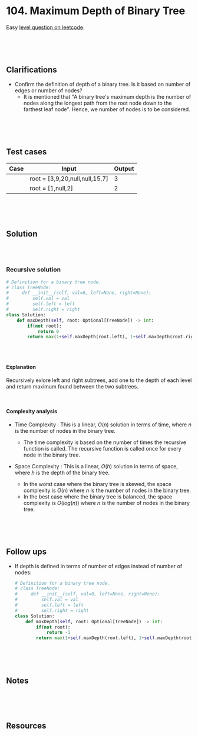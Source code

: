 # 104. Maximum Depth of Binary Tree

Easy [level question on leetcode](https://leetcode.com/problems/maximum-depth-of-binary-tree/description/).

<br>
<br>
<br>

## Clarifications

- Confirm the definition of depth of a binary tree. Is it based on number of edges or number of nodes?
  - It is mentioned that "A binary tree's maximum depth is the number of nodes along the longest path from the root node down to the farthest leaf node". Hence, we number of nodes is to be considered.

<br>
<br>
<br>

## Test cases

| Case | Input                          | Output |
| ---- | ------------------------------ | ------ |
|      | root = [3,9,20,null,null,15,7] | 3      |
|      | root = [1,null,2]              | 2      |

<br>
<br>
<br>

## Solution

<br>
<br>

### Recursive solution

```py
# Definition for a binary tree node.
# class TreeNode:
#     def __init__(self, val=0, left=None, right=None):
#         self.val = val
#         self.left = left
#         self.right = right
class Solution:
    def maxDepth(self, root: Optional[TreeNode]) -> int:
        if(not root):
            return 0
        return max(1+self.maxDepth(root.left), 1+self.maxDepth(root.right))
```

```cpp

```

<br>

#### Explanation

Recursively exlore left and right subtrees, add one to the depth of each level and return maximum found between the two subtrees.

<br>

#### Complexity analysis

- Time Complexity : This is a linear, $O(n)$ solution in terms of time, where $n$ is the number of nodes in the binary tree.

  - The time complexity is based on the number of times the recursive function is called. The recursive function is called once for every node in the binary tree.

- Space Complexity : This is a linear, $O(h)$ solution in terms of space, where $h$ is the depth of the binary tree.
  - In the worst case where the binary tree is skewed, the space complexity is $O(n)$ where $n$ is the number of nodes in the binary tree.
  - In the best case where the binary tree is balanced, the space complexity is $O(log(n))$ where $n$ is the number of nodes in the binary tree.

<br>
<br>
<br>

## Follow ups

- If depth is defined in terms of number of edges instead of number of nodes:

  ```py
  # Definition for a binary tree node.
  # class TreeNode:
  #     def __init__(self, val=0, left=None, right=None):
  #         self.val = val
  #         self.left = left
  #         self.right = right
  class Solution:
      def maxDepth(self, root: Optional[TreeNode]) -> int:
          if(not root):
              return -1
          return max(1+self.maxDepth(root.left), 1+self.maxDepth(root.right))
  ```

<br>
<br>
<br>

## Notes

<br>
<br>
<br>

## Resources

<br>
<br>
<br>
